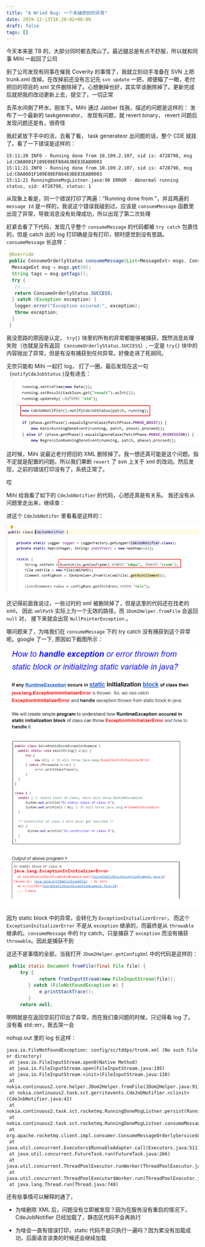 ```yaml
---
title: "A Wried Bug: 一个未捕获到的异常"
date: 2019-12-13T16:20:02+08:00
draft: false
tags: []
---
```


今天本来是 TB 的，大部分同时都去爬山了。最近腿总是有点不舒服，所以就和同事 Mihi 一起回了公司


到了公司发现有同事在催我 Coverity 的事情了，我就立刻动手准备在 SVN 上把 trunk.xml 改掉。在改掉前还没有忘记先 `svn update` 一把，顺便瞄了一眼，老付把旧的项目的 xml 文件删除掉了。心想删掉也好，其实早该删除掉了。更新完成后就把我的改动更新上去，提交了，一切正常

去茶水间倒了杯水，刚坐下。Mihi 通过 Jabber 找我，描述的问题是这样的：
发布了一个最新的 taskgenerator， 发现有问题，就 revert binary， revert 问题后发现问题还是有，很奇怪

我赶紧放下手中的活，去看了看， task generateor 出问题的话，整个 CDE 就挂了。看了一下错误是这样的：

```
15:11:20 INFO - Running done from 10.109.2.107, sid is: 4728798, msg id:C0A8001F109E08EFB8463BE83EAB0003
15:11:21 INFO - Running done from 10.109.2.107, sid is: 4728798, msg id:C0A8001F109E08EFB8463BE83EAB0003
15:11:21 RunningDoneMsgListner.java:90 ERROR - Abnormal running status, sid: 4728798, status: 1
```

从现象上看是，同一个错误打印了两遍：“Running done from "，并且两遍的 `message Id` 是一样的，我说这个错误我碰到过，应该是 `consuemMessage` 函数里出现了异常，导致消息没有处理成功，所以出现了第二次处理

赶紧去看了下代码，发现几乎整个 `consumeMessage` 的代码都被 `try catch` 包裹住的，但是 catch 出的 log 打印确是没有打印，顿时感觉到没有思路。`consumeMessage` 长这样：

``` Java
 @Override
 public ConsumeOrderlyStatus consumeMessage(List<MessageExt> msgs, ConsumeOrderlyContext context) {
  MessageExt msg = msgs.get(0);
  String tags = msg.getTags();
  try {
   //....
   return ConsumeOrderlyStatus.SUCCESS;
  } catch (Exception exception) {
   logger.error("Exception occured:", exception);
   throw exception;
  }
 }

```

我没思路的原因是认定， `try{}` 块里的所有的异常都能够被捕获，既然消息处理失败（也就是没有返回 ` ConsumeOrderlyStatus.SUCCESS`）, 一定是 `try{}` 块中的内容抛出了异常，但是有没有捕获到任何异常。好像走进了死胡同。


无奈只能和 Mihi 一起打 log， 打了一圈，最后发现在这一句（`notifyCdeJobStatus` )没有进去：

![1576473823378](./a-wried-bug.assets/1576473823378.png)

这时候，Mihi 说最近老付把旧的 XML 删除掉了。我一想还真可能是这个问题。指不定就是配置的问题。所以我们果断 `revert` 了 svn 上关于 xml 的改动。然后发现，之前的错误打印没有了，系统正常了。

哎

Mihi 给我看了如下的 `CdeJobNotifier` 的代码，心想还真是有关系。 我还没有从问题里走出来，继续查：

进这个 `CdeJobNotifer` 里看看是这样的：

![1576473851593](./a-wried-bug.assets/1576473851593.png)

还记得前面我说过，一些过时的 xml 被删除掉了，但是这里的代码还在找老的 xml， 因此 `xmlPath` 实际上为一个无效的路径，而 `JDom2Helper.fromFile` 会返回 `null` 对， 接下来就会出现 `NullPointerException` 。


哪问题来了，为啥我们在 `consumeMessage` 下的 try catch 没有捕获到这个异常呢。google 了一下, 原因如下截图所示：

![1576474015612](a-wried-bug.assets/1576474015612.png)



因为 static block 中的异常，会转化为 `ExceptionInitializerError`， 而这个 `ExceptionInitializerError` 不是从 `exception` 继承的，而最终是从 `throwable` 继承的。`consumeMessage` 中的 try catch，只是捕获了 `exception` 而没有捕获 `throwable`。因此是捕获不到



这还不是事情的全部，当我打开 `JDom2Helper.getConfigXml` 中的代码是这样的：

``` java
 public static Document fromFile(final File file) {
     try {
            return fromInputStream(new FileInputStream(file));
        } catch (FileNotFoundException e) {
            e.printStackTrace();
        }
     return null;
```


明明就是在返回空前打印出了异常，而在我们查问题的时候，只记得看 log 了。没有看 std::err，我去哭一会

nohup.out 里的 log 长这样：

```
java.io.FileNotFoundException: config/sc/tddps/trunk.xml (No such file or directory)
 at java.io.FileInputStream.open0(Native Method)
 at java.io.FileInputStream.open(FileInputStream.java:195)
 at java.io.FileInputStream.<init>(FileInputStream.java:138)
 at nokia.continuous2.core.helper.JDom2Helper.fromFile(JDom2Helper.java:91)
 at nokia.continuous2.task.sct.gerritevents.CdeJobNotifier.<clinit>(CdeJobNotifier.java:42)
 at nokia.continuous2.task.sct.rocketmq.RunningDoneMsgListner.persist(RunningDoneMsgListner.java:130)
 at nokia.continuous2.task.sct.rocketmq.RunningDoneMsgListner.consumeMessage(RunningDoneMsgListner.java:69)
 at org.apache.rocketmq.client.impl.consumer.ConsumeMessageOrderlyService$ConsumeRequest.run(ConsumeMessageOrderlyService.java:471)
 at java.util.concurrent.Executors$RunnableAdapter.call(Executors.java:511)
 at java.util.concurrent.FutureTask.run(FutureTask.java:266)
 at java.util.concurrent.ThreadPoolExecutor.runWorker(ThreadPoolExecutor.java:1149)
 at java.util.concurrent.ThreadPoolExecutor$Worker.run(ThreadPoolExecutor.java:624)
 at java.lang.Thread.run(Thread.java:748)
```

还有些事情可以解释的通了，

- 为啥删除 XML 后，问题没有立即被发现？因为在服务没有重启的情况下，CdeJobNotifier 已经加载了，静态区代码不会再执行

- 为啥会一直有错误打印，static 代码不是只执行一遍吗？因为累没有加载成功，后面语言该类的时候还会继续加载



